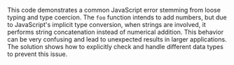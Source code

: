 This code demonstrates a common JavaScript error stemming from loose typing and type coercion.  The `foo` function intends to add numbers, but due to JavaScript's implicit type conversion, when strings are involved, it performs string concatenation instead of numerical addition. This behavior can be very confusing and lead to unexpected results in larger applications. The solution shows how to explicitly check and handle different data types to prevent this issue.